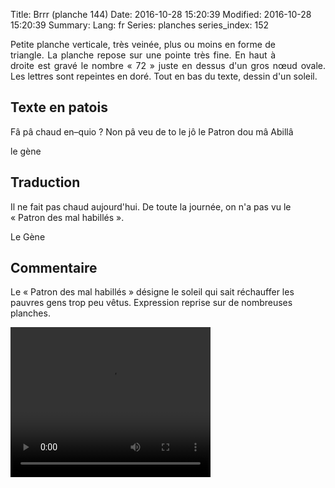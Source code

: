 Title: Brrr (planche 144)
Date: 2016-10-28 15:20:39
Modified: 2016-10-28 15:20:39
Summary: 
Lang: fr
Series: planches
series_index: 152


<figure class="image-block" style="float: right;">
  <img alt="" src="{static}/images/planche_144.png">
  <figcaption style="max-width: 180px"></figcaption>
</figure>
<p style="text-align:justify;">Petite planche verticale, très veinée, plus ou moins en forme de triangle. La planche repose sur une pointe très fine. En haut à droite est gravé le nombre « 72 » juste en dessus d'un gros nœud ovale. Les lettres sont repeintes en doré. Tout en bas du texte, dessin d'un soleil.</p>

## Texte en patois
Fâ  pâ chaud en–quio ?  Non pâ veu de to le jô le Patron dou mâ Abillâ

le gène

## Traduction
Il ne fait pas chaud aujourd'hui.  De toute la journée, on n'a pas vu le « Patron des mal habillés ».

Le Gène

## Commentaire
Le « Patron des mal habillés » désigne le soleil qui sait réchauffer les pauvres gens trop peu vêtus. Expression reprise sur de nombreuses planches.





<video width="320" height="240" controls>
  <source src="https://d1njpgd0ygatdn.cloudfront.net/video_144.mp4" type="video/mp4">
</video>

